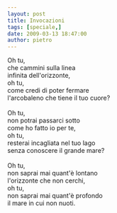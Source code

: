 ```yaml
---
layout: post
title: Invocazioni
tags: [speciale,]
date: 2009-03-13 18:47:00
author: pietro
---
```

Oh tu,<br/>che cammini sulla linea<br/>infinita dell'orizzonte,<br/>oh tu,<br/>come credi di poter fermare<br/>l'arcobaleno che tiene il tuo cuore?<br/><br/>Oh tu,<br/>non potrai passarci sotto<br/>come ho fatto io per te,<br/>oh tu,<br/>resterai incagliata nel tuo lago<br/>senza conoscere il grande mare?<br/><br/>Oh tu,<br/>non saprai mai quant'è lontano<br/>l'orizzonte che non cerchi,<br/>oh tu,<br/>non saprai mai quant'è profondo<br/>il mare in cui non nuoti.

